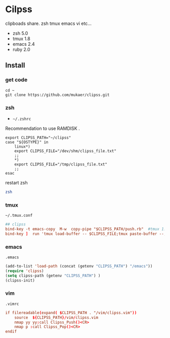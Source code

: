 Cilpss
======

clipboads share. zsh tmux emacs vi etc...

* zsh  5.0
* tmux 1.8
* emacs 2.4
* ruby 2.0

Install
------

### get code

```bsh
cd ~
git clone https://github.com/mukaer/clipss.git
```

### zsh

* `~/.zshrc`

Recommendation to use RAMDISK .

```bsh
export CLIPSS_PATH="~/clipss"
case "${OSTYPE}" in
    linux*)
	export CLIPSS_FILE="/dev/shm/clipss_file.txt"
	;;
    *)
	export CLIPSS_FILE="/tmp/clipss_file.txt"
	;;
esac
```

restart zsh

```bash
zsh
```

### tmux

`~/.tmux.conf`

```conf
## clipss 
bind-key -t emacs-copy  M-w  copy-pipe "$CLIPSS_PATH/push.rb"  #tmux 1.8 conf gramma
bind-key ]  run 'tmux load-buffer -- $CLIPSS_FILE;tmux paste-buffer --;'

```

### emacs

`.emacs`


```lisp
(add-to-list 'load-path (concat (getenv "CLIPSS_PATH") "/emacs"))
(require 'clipss)
(setq clipss-path (getenv "CLIPSS_PATH") )
(clipss-init)
```

### vim

`.vimrc`


```conf
if filereadable(expand( $CLIPSS_PATH . "/vim/clipss.vim"))
    source  ${CLIPSS_PATH}/vim/clipss.vim
    nmap yy yy:call Clipss_Push()<CR>
    nmap p :call Clipss_Pop()<CR>
endif
```
